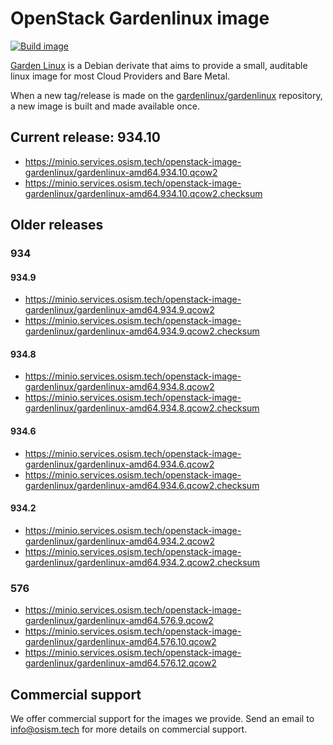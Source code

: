 # OpenStack Gardenlinux image

[![Build image](https://github.com/osism/openstack-image-gardenlinux/actions/workflows/build-image.yml/badge.svg)](https://github.com/osism/openstack-image-gardenlinux/actions/workflows/build-image.yml)

[Garden Linux](https://github.com/gardenlinux/gardenlinux) is a Debian derivate that
aims to provide a small, auditable linux image for most Cloud Providers and Bare Metal.

When a new tag/release is made on the [gardenlinux/gardenlinux](https://github.com/gardenlinux/gardenlinux)
repository, a new image is built and made available once.

## Current release: 934.10

* https://minio.services.osism.tech/openstack-image-gardenlinux/gardenlinux-amd64.934.10.qcow2
* https://minio.services.osism.tech/openstack-image-gardenlinux/gardenlinux-amd64.934.10.qcow2.checksum

## Older releases

### 934

#### 934.9

* https://minio.services.osism.tech/openstack-image-gardenlinux/gardenlinux-amd64.934.9.qcow2
* https://minio.services.osism.tech/openstack-image-gardenlinux/gardenlinux-amd64.934.9.qcow2.checksum

#### 934.8

* https://minio.services.osism.tech/openstack-image-gardenlinux/gardenlinux-amd64.934.8.qcow2
* https://minio.services.osism.tech/openstack-image-gardenlinux/gardenlinux-amd64.934.8.qcow2.checksum

#### 934.6

* https://minio.services.osism.tech/openstack-image-gardenlinux/gardenlinux-amd64.934.6.qcow2
* https://minio.services.osism.tech/openstack-image-gardenlinux/gardenlinux-amd64.934.6.qcow2.checksum

#### 934.2

* https://minio.services.osism.tech/openstack-image-gardenlinux/gardenlinux-amd64.934.2.qcow2
* https://minio.services.osism.tech/openstack-image-gardenlinux/gardenlinux-amd64.934.2.qcow2.checksum

### 576

* https://minio.services.osism.tech/openstack-image-gardenlinux/gardenlinux-amd64.576.9.qcow2
* https://minio.services.osism.tech/openstack-image-gardenlinux/gardenlinux-amd64.576.10.qcow2
* https://minio.services.osism.tech/openstack-image-gardenlinux/gardenlinux-amd64.576.12.qcow2

## Commercial support

We offer commercial support for the images we provide. Send an email to
[info@osism.tech](mailto:info@osism.tech) for more details on commercial support.
